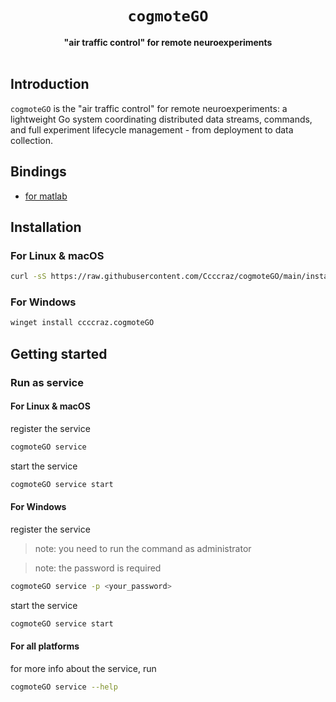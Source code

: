 <div align=center>
<h1><code>cogmoteGO</code></h1>
<b>"air traffic control" for remote neuroexperiments</b></br/>
</div>
<br/>

## Introduction

`cogmoteGO` is the "air traffic control" for remote neuroexperiments: a lightweight Go system coordinating distributed data streams, commands, and full experiment lifecycle management - from deployment to data collection.

## Bindings

- [for matlab](https://github.com/Ccccraz/matmoteGO.git)

## Installation

### For Linux & macOS

```sh
curl -sS https://raw.githubusercontent.com/Ccccraz/cogmoteGO/main/install.sh | sh
```

### For Windows

```sh
winget install ccccraz.cogmoteGO
```

## Getting started

### Run as service

#### For Linux & macOS

register the service

```sh
cogmoteGO service
```

start the service

```sh
cogmoteGO service start
```

#### For Windows

register the service

> note: you need to run the command as administrator

> note: the password is required

```sh
cogmoteGO service -p <your_password>
```

start the service

```sh
cogmoteGO service start
```

#### For all platforms

for more info about the service, run

```sh
cogmoteGO service --help
```
